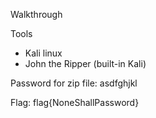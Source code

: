 Walkthrough

Tools
- Kali linux
- John the Ripper (built-in Kali)



Password for zip file:
asdfghjkl

Flag:
flag{NoneShallPassword}
